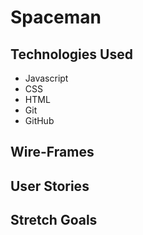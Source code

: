 # Spaceman

## Technologies Used

- Javascript
- CSS
- HTML
- Git
- GitHub

## Wire-Frames

## User Stories

## Stretch Goals
